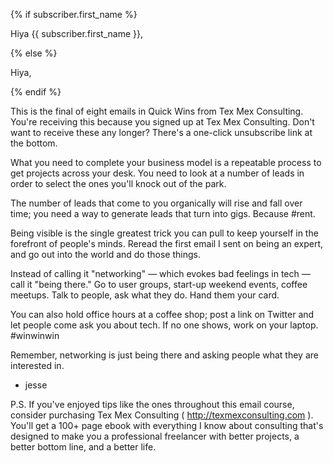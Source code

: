 {% if subscriber.first_name %}

Hiya {{ subscriber.first_name }},

{% else %}

Hiya,

{% endif %}

This is the final of eight emails in Quick Wins from Tex Mex
Consulting. You're receiving this because you signed up at Tex
Mex Consulting. Don't want to receive these any longer? There's a
one-click unsubscribe link at the bottom.

What you need to complete your business model is a repeatable
process to get projects across your desk. You need to look at a
number of leads in order to select the ones you'll knock out of
the park.

The number of leads that come to you organically will rise and
fall over time; you need a way to generate leads that turn into
gigs. Because #rent.

Being visible is the single greatest trick you can pull to keep
yourself in the forefront of people's minds. Reread the first
email I sent on being an expert, and go out into the world and do
those things.

Instead of calling it "networking" — which evokes bad feelings in
tech — call it "being there." Go to user groups, start-up weekend
events, coffee meetups. Talk to people, ask what they do. Hand
them your card.

You can also hold office hours at a coffee shop; post a link on
Twitter and let people come ask you about tech. If no one shows,
work on your laptop. #winwinwin

Remember, networking is just being there and asking people what
they are interested in.

* jesse

P.S. If you've enjoyed tips like the ones throughout this email
course, consider purchasing Tex Mex Consulting ( http://texmexconsulting.com ). You'll get a 100+ page ebook with
everything I know about consulting that's designed to make you a
professional freelancer with better projects, a better bottom
line, and a better life.
